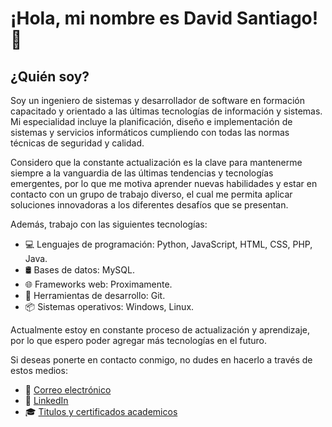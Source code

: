 # ¡Hola, mi nombre es David Santiago! 👋

## ¿Quién soy?
Soy un ingeniero de sistemas y desarrollador de software en formación capacitado y orientado a las últimas tecnologías de información y sistemas. Mi especialidad incluye la planificación, diseño e implementación de sistemas y servicios informáticos cumpliendo con todas las normas técnicas de seguridad y calidad.

Considero que la constante actualización es la clave para mantenerme siempre a la vanguardia de las últimas tendencias y tecnologías emergentes, por lo que me motiva aprender nuevas habilidades y estar en contacto con un grupo de trabajo diverso, el cual me permita aplicar soluciones innovadoras a los diferentes desafíos que se presentan.

Además, trabajo con las siguientes tecnologías:

- 💻 Lenguajes de programación: Python, JavaScript, HTML, CSS, PHP, Java.
- 🛢️ Bases de datos: MySQL.
- 🌐 Frameworks web: Proximamente.
- 🚀 Herramientas de desarrollo: Git.
- 📦 Sistemas operativos: Windows, Linux.

Actualmente estoy en constante proceso de actualización y aprendizaje, por lo que espero poder agregar más tecnologías en el futuro.

Si deseas ponerte en contacto conmigo, no dudes en hacerlo a través de estos medios:

- 📧 [Correo electrónico](mailto:davidsantiago434@gmail.com) 
- 👥 [LinkedIn](https://www.linkedin.com/in/david-santiago-207952224/)
- 🎓 [Titulos y certificados academicos](https://github.com/dasv21/Titulos-Cursos)
